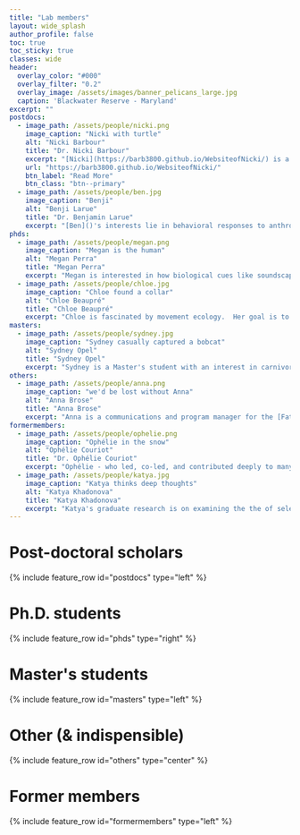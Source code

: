 ```yaml
---
title: "Lab members"
layout: wide_splash
author_profile: false
toc: true
toc_sticky: true
classes: wide
header:
  overlay_color: "#000"
  overlay_filter: "0.2"
  overlay_image: /assets/images/banner_pelicans_large.jpg
  caption: 'Blackwater Reserve - Maryland'
excerpt: ""
postdocs:
  - image_path: /assets/people/nicki.png
    image_caption: "Nicki with turtle"
    alt: "Nicki Barbour"
    title: "Dr. Nicki Barbour"
    excerpt: "[Nicki](https://barb3800.github.io/WebsiteofNicki/) is a movement ecologist with interests in applying quantitative methods to a variety of mobile taxa to better understand their ecology and inform novel conservation tools and methods. Nicki's dissertation work at the [University of Maryland Center for Environmental Science](https://www.umces.edu/) and [U. Maryland Dep't of Biology](https://biology.umd.edu/) focused on the movement ecology of sea turtles in different age classes. She recently also had projects on Sonoran pronghorn spatial ecology and resource use, finfish offshore aquaculture placement in the U.S., dynamic management tools for leatherback turtles, and shellfish aquaculture ecolabeling. Nicki is always eager for new and interesting collaborations."
    url: "https://barb3800.github.io/WebsiteofNicki/"
    btn_label: "Read More"
    btn_class: "btn--primary"
  - image_path: /assets/people/ben.jpg
    image_caption: "Benji"
    alt: "Benji Larue"
    title: "Dr. Benjamin Larue"
    excerpt: "[Ben]()'s interests lie in behavioral responses to anthropogenic disturbances, human-wildlife coexistence, and biostatistics. He is interested in further integrating human communities and their interests in ecological research and conservation, and is recent recipient of a [Libre Eco fellowship](https://liberero.ca/meet-the-fellows/)"
phds:
  - image_path: /assets/people/megan.png
    image_caption: "Megan is the human"
    alt: "Megan Perra"
    title: "Megan Perra"
    excerpt: "Megan is interested in how biological cues like soundscapes and interspecific vocalizations influence movement decision making in caribou. More simply: Do caribou eavesdrop on the soundscape to help them find good habitat patches? She completed her masters at the University of Alaska Fairbanks, where she studied caribou auditory physiology and the soundscapes of the Arctic Coastal Plain. Check out her interview on [Quirks & Quarks](https://www.cbc.ca/listen/live-radio/1-51-quirks-and-quarks/clip/15956606-figuring-reindeer-hear-understand-impact-industrial-sounds)."
  - image_path: /assets/people/chloe.jpg
    image_caption: "Chloe found a collar"
    alt: "Chloe Beaupré"
    title: "Chloe Beaupré"
    excerpt: "Chloe is fascinated by movement ecology.  Her goal is to pursue research that fills information gaps and can be applied to important management actions. Chloe recently relocated to Syracuse from Colorado's Western Slope after finishing a dual degree (Master in Environmental Management, Master of Science in Ecology), where she studied the influence of recreation on deer and elk and how many GPS collars to deploy to map migration and distribution at the population level for a slew of Colorado's ungulate species."
masters:
  - image_path: /assets/people/sydney.jpg
    image_caption: "Sydney casually captured a bobcat"
    alt: "Sydney Opel"
    title: "Sydney Opel"
    excerpt: "Sydney is a Master's student with an interest in carnivore conservation and ecology. Her goal is to seek a better understanding of movement, behavior and trophic interactions of carnivores to aid in the protection and conservation of carnivores in their native habitats."
others:
  - image_path: /assets/people/anna.png
    image_caption: "we'd be lost without Anna"
    alt: "Anna Brose"
    title: "Anna Brose"
    excerpt: "Anna is a communications and program manager for the [Fate of the Caribou Project](fateofthecaribou.esf.edu). Anna grew up alongside caribou in Alaska before receiving a bachelor's in Wildlife Biology at Colorado State University. With extensive field experience across the United States, she has worked for several state and federal agencies in various wildlife research positions. She completed her Master's in Wildlife Ecology at the University of Wisconsin - Madison in 2021, where she studied elk habitat use in northern Wisconsin. Anna is a self-taught science communicator and illustrator, and is a wildlife artist on the side."
formermembers:
  - image_path: /assets/people/ophelie.png
    image_caption: "Ophélie in the snow"
    alt: "Ophélie Couriot"
    title: "Dr. Ophélie Couriot"
    excerpt: "Ophélie - who led, co-led, and contributed deeply to many of our caribou and convergent science efforts as a post-doc from 2021-2025, is now an assistant professor at [University of Alaska, Fairbanks](https://www.uaf.edu/bw/about/faculty.php?who=Couriot_Ophelie)."
  - image_path: /assets/people/katya.jpg
    image_caption: "Katya thinks deep thoughts"
    alt: "Katya Khadonova"
    title: "Katya Khadonova"
    excerpt: "Katya's graduate research is on examining the the of selective predation by wolves on the spread of chronic wasting disease (CWD) in white-tailed deer in the western Great Lakes Region.  She seeks to protect complex systems that sustain endangered and threatened species and is passionate about bringing together the human and wildlife dimensions of conservation, which she attempts to accomplish through combining field research, modeling, policy, and public outreach. Prior to commencing her SUNY-ESF journey, Katya obtained a degree in Human Ecology from [College of the Atlantic](https://www.coa.edu/), where she worked across a variety of ecosystems, including Maine coast and islands, Costa Rica, and Russia."
---
```


# Post-doctoral scholars

{% include feature_row id="postdocs" type="left" %}

# Ph.D. students

{% include feature_row id="phds" type="right" %}

# Master's students

{% include feature_row id="masters" type="left" %}

# Other (& indispensible)

{% include feature_row id="others" type="center" %}

# Former members

{% include feature_row id="formermembers" type="left" %}

<!-- for raw splash code see https://raw.githubusercontent.com/mmistakes/minimal-mistakes/master/docs/_pages/splash-page.md --> 

